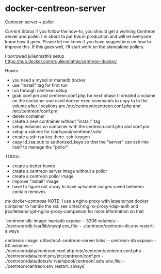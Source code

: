 # docker-centreon-server
Centreon server + pollor

*Current Status*
if you follow the how-to, you should get a working Centreon server and poller. I'm about to put this in production and will let everyone know how it goes. Please let me know if you have suggestions on how to improve this. If this goes well, I'll start work on the standalone pollers.


I borrowed julienmathis setup https://hub.docker.com/r/julienmathis/centreon-docker/

Howto
* you need a mysql or mariadb docker
* use "install" tag for first run
* run through centreon setup
* grab conf.pm and centreon.conf.php for next phase (I created a volume on the container 
      and used docker exec commands to copy to to the volume after. locations are 
      /etc/centreon/centreon.conf.php and /etc/centreon/conf.pm
* delete container
* create a new contrainer without "install" tag
* setup volumes on container with the centreon.conf.php and conf.pm
* setup a volume for /var/spool/centreon/.ssh/
* create a ssh rsa key there. ssh-keygen
* copy id_rsa.pub to authorized_keys so that the "server" can ssh into itself to manage the "poller"

TODOs
* create a better howto
* create a centreon server image without a pollor
* create a centreon pollor image
* improve "install" image
* have to figure out a way to have uploaded images saved between contain removes

*my docker-compose*
NOTE: I use a nginx-proxy with letsencrypt docker container to handle the ssl. see c4tech/nginx-proxy-ldap-auth and jrcs/letsencrypt-nginx-proxy-companion for more information on that

`centreon-db:
  image: mariadb
  expose:
    - 3306
  volumes:
    - ./centreon/db:/var/lib/mysql
  env_file: 
    - ./centreon/centreon-db.env
  restart: always

centreon:
  image: c4tech/c4-centreon-server
  links:
    - centreon-db
  expose:
    - 80
  volumes:
    - ./centreon/data/centreon.conf.php:/etc/centreon/centreon.conf.php
    - ./centreon/data/conf.pm:/etc/centreon/conf.pm
    - ./centreon/data/dotssh/:/var/spool/centreon/.ssh/
  env_file:
    - ./centreon/centreon.env
  restart: always`
